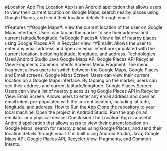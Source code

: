 #Location App
The Location App is an Android application that allows users to view their current location on Google Maps, search nearby places using Google Places, and send their location details through email.

#Features
*#Google Maps#: View the current location of the user on Google Maps interface. Users can tap on the marker to see their address and current latitude/longitude.
*#Google Places#: View a list of nearby places using Google Places API in Recycler View.
*#Email#: Allows the user to enter any email address and open an email intent pre-populated with the current location, including latitude, longitude, and address.
Technologies Used
Android Studio
Java
Google Maps API
Google Places API
Recycler View
Fragments
Common Intents
Screens
Menu Fragment: The menu fragment allows users to switch between the Google Maps, Google Places, and Email screens.
Google Maps Screen: Users can view their current location on a Google Maps interface. By tapping on the marker, users can see their address and current latitude/longitude.
Google Places Screen: Users can view a list of nearby places using Google Places API in Recycler View.
Email Screen: Allows users to enter any email address and open an email intent pre-populated with the current location, including latitude, longitude, and address.
How to Run the App
Clone the repository to your local machine.
Open the project in Android Studio.
Run the app on an emulator or a physical device.
Conclusion
The Location App is a useful Android application that allows users to view their current location on Google Maps, search for nearby places using Google Places, and send their location details through email. It is built using Android Studio, Java, Google Maps API, Google Places API, Recycler View, Fragments, and Common Intents.

